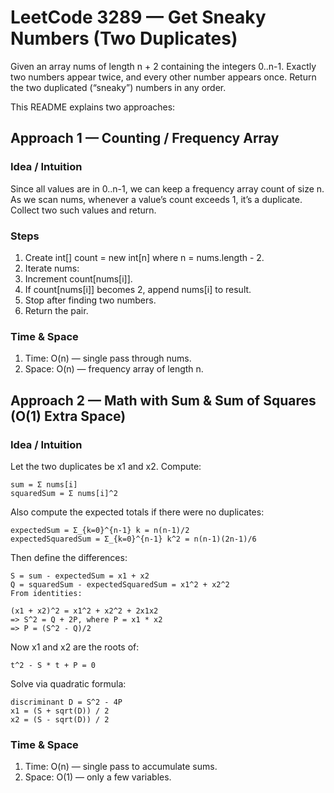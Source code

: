 # LeetCode 3289 — Get Sneaky Numbers (Two Duplicates)

Given an array nums of length n + 2 containing the integers 0..n-1. Exactly two numbers appear twice, and every other number appears once. Return the two duplicated (“sneaky”) numbers in any order.

This README explains two approaches:
## Approach 1 — Counting / Frequency Array
### Idea / Intuition
Since all values are in 0..n-1, we can keep a frequency array count of size n.
As we scan nums, whenever a value’s count exceeds 1, it’s a duplicate. Collect two such values and return.

### Steps
1. Create int[] count = new int[n] where n = nums.length - 2.
2. Iterate nums:
3. Increment count[nums[i]].
4. If count[nums[i]] becomes 2, append nums[i] to result.
5. Stop after finding two numbers.
6. Return the pair.

### Time & Space

1. Time: O(n) — single pass through nums.
2. Space: O(n) — frequency array of length n.

## Approach 2 — Math with Sum & Sum of Squares (O(1) Extra Space)
### Idea / Intuition

Let the two duplicates be x1 and x2.
Compute:
```
sum = Σ nums[i]
squaredSum = Σ nums[i]^2
```
Also compute the expected totals if there were no duplicates:
```
expectedSum = Σ_{k=0}^{n-1} k = n(n-1)/2
expectedSquaredSum = Σ_{k=0}^{n-1} k^2 = n(n-1)(2n-1)/6
```
Then define the differences:
```
S = sum - expectedSum = x1 + x2
Q = squaredSum - expectedSquaredSum = x1^2 + x2^2
From identities:

(x1 + x2)^2 = x1^2 + x2^2 + 2x1x2
=> S^2 = Q + 2P, where P = x1 * x2
=> P = (S^2 - Q)/2
```
Now x1 and x2 are the roots of:
```
t^2 - S * t + P = 0
```
Solve via quadratic formula:
```
discriminant D = S^2 - 4P
x1 = (S + sqrt(D)) / 2
x2 = (S - sqrt(D)) / 2
```
### Time & Space

1. Time: O(n) — single pass to accumulate sums.
2. Space: O(1) — only a few variables.
